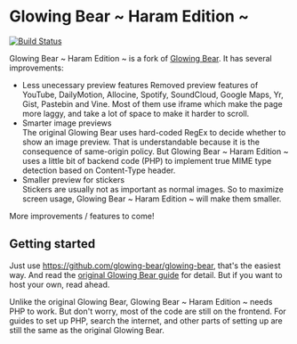 # Glowing Bear ~ Haram Edition ~

[![Build Status](https://travis-ci.org/FiveYellowMice/glowing-bear.svg?branch=master)](https://travis-ci.org/FiveYellowMice/glowing-bear)

Glowing Bear ~ Haram Edition ~ is a fork of [Glowing Bear](https://github.com/glowing-bear/glowing-bear). It has several improvements:

- Less unecessary preview features
  Removed preview features of YouTube, DailyMotion, Allocine, Spotify, SoundCloud, Google Maps, Yr, Gist, Pastebin and Vine. Most of them use iframe which make the page more laggy, and take a lot of space to make it harder to scroll.
- Smarter image previews  
  The original Glowing Bear uses hard-coded RegEx to decide whether to show an image preview. That is understandable because it is the consequence of same-origin policy. But Glowing Bear ~ Haram Edition ~ uses a little bit of backend code (PHP) to implement true MIME type detection based on Content-Type header.
- Smaller preview for stickers  
  Stickers are usually not as important as normal images. So to maximize screen usage, Glowing Bear ~ Haram Edition ~ will make them smaller.

More improvements / features to come!

## Getting started

Just use <https://github.com/glowing-bear/glowing-bear>, that's the easiest way. And read the [original Glowing Bear guide](https://github.com/glowing-bear/glowing-bear#readme) for detail. But if you want to host your own, read ahead.

Unlike the original Glowing Bear, Glowing Bear ~ Haram Edition ~ needs PHP to work. But don't worry, most of the code are still on the frontend. For guides to set up PHP, search the internet, and other parts of setting up are still the same as the original Glowing Bear.
